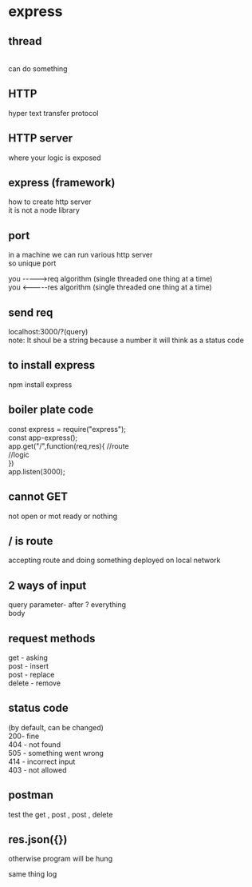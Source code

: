 <h1>express</h1> 

<h2>thread</h2>
<br> can do something<br>

<h2> HTTP</h2>
hyper text transfer protocol<br>

<h2> HTTP server</h2>
where your logic is exposed<br>

<h2> express (framework)</h2>
how to create http server<br>
it is not a node library<br>

<h2> port</h2>
in a machine we can run various http server <br>
so unique port<br>

you ----->req algorithm (single threaded one thing at a time)<br>
you <-----res algorithm (single threaded one thing at a time)<br>

<h2> send req</h2>
localhost:3000/?(query)<br>
note: It shoul be a string because a number it will think as a status code<br>

<h2> to install express</h2>
npm install express<br>

<h2> boiler plate code</h2>
const express = require("express");<br>
const app-express();<br>
app.get("/",function(req,res){ //route<br>
//logic<br>
})<br>
app.listen(3000);<br>

<h2> cannot GET </h2>
not open or mot ready or nothing<br>

<h2> / is route</h2>
accepting route and doing something deployed on local network<br>

<h2> 2 ways of input</h2>
query parameter- after ? everything<br>
body<br>

<h2> request methods</h2>
get - asking<br>
post - insert<br>
post - replace<br>
delete - remove<br>

<h2> status code </h2>
(by default, can be changed)<br>
200- fine<br>
404 - not found<br>
505 - something went wrong<br>
414 - incorrect input<br>
403 - not allowed<br>

<h2> postman </h2>
test the get , post , post , delete <br>

<h2> res.json({})</h2>
otherwise program will be hung<br>

same thing log <br>



